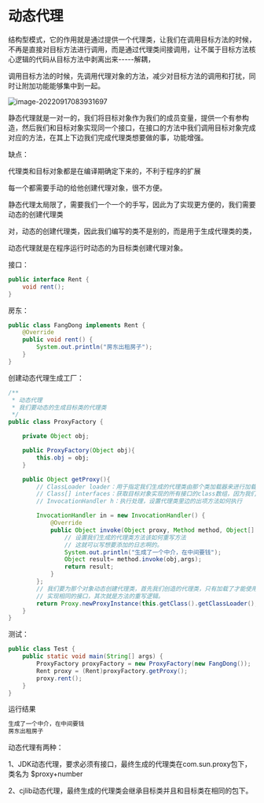# 动态代理

结构型模式，它的作用就是通过提供一个代理类，让我们在调用目标方法的时候，不再是直接对目标方法进行调用，而是通过代理类间接调用，让不属于目标方法核心逻辑的代码从目标方法中剥离出来-----解耦，

调用目标方法的时候，先调用代理对象的方法，减少对目标方法的调用和打扰，同时让附加功能能够集中到一起。

![image-20220917083931697](C:\Users\17378\AppData\Roaming\Typora\typora-user-images\image-20220917083931697.png)

静态代理就是一对一的，我们将目标对象作为我们的成员变量，提供一个有参构造，然后我们和目标对象实现同一个接口，在接口的方法中我们调用目标对象完成对应的方法，在其上下边我们完成代理类想要做的事，功能增强。

缺点：

代理类和目标对象都是在编译期确定下来的，不利于程序的扩展

每一个都需要手动的给他创建代理对象，很不方便。



静态代理太局限了，需要我们一个一个的手写，因此为了实现更方便的，我们需要动态的创建代理类

对，动态的创建代理类，因此我们编写的类不是别的，而是用于生成代理类的类，

动态代理就是在程序运行时动态的为目标类创建代理对象。



接口：

~~~java
public interface Rent {
    void rent();
}
~~~

房东：

~~~java
public class FangDong implements Rent {
    @Override
    public void rent() {
        System.out.println("房东出租房子");
    }
}
~~~

创建动态代理生成工厂：

~~~java
/**
 * 动态代理
 * 我们要动态的生成目标类的代理类
 */
public class ProxyFactory {

    private Object obj;

    public ProxyFactory(Object obj){
        this.obj = obj;
    }

    public Object getProxy(){
        // ClassLoader loader：用于指定我们生成的代理类由那个类加载器来进行加载，使用appClassLoader
        // Class[] interfaces：获取目标对象实现的所有接口的class数组，因为我们创建的代理类也要实现这个接口
        // InvocationHandler h：执行处理，设置代理类里边的出项方法如何执行

        InvocationHandler in = new InvocationHandler() {
            @Override
            public Object invoke(Object proxy, Method method, Object[] args) throws Throwable {
                // 设置我们生成的代理类方法该如何重写方法
                // 这就可以写想要添加的日志啊的。
                System.out.println("生成了一个中介，在中间要钱");
                Object result= method.invoke(obj,args);
                return result;
            }
        };
        // 我们要为那个对象动态创建代理类，首先我们创造的代理类，只有加载了才能使用，其次我们的创建出来的代理类要和类
        // 实现相同的接口，其次就是方法的重写逻辑。
        return Proxy.newProxyInstance(this.getClass().getClassLoader(),obj.getClass().getInterfaces(),in);
    }
}
~~~

测试：

~~~java
public class Test {
    public static void main(String[] args) {
        ProxyFactory proxyFactory = new ProxyFactory(new FangDong());
        Rent proxy = (Rent)proxyFactory.getProxy();
        proxy.rent();
    }
}
~~~

运行结果

~~~java
生成了一个中介，在中间要钱
房东出租房子
~~~



动态代理有两种：

1、JDK动态代理，要求必须有接口，最终生成的代理类在com.sun.proxy包下，类名为 $proxy+number

2、cjlib动态代理，最终生成的代理类会继承目标类并且和目标类在相同的包下。